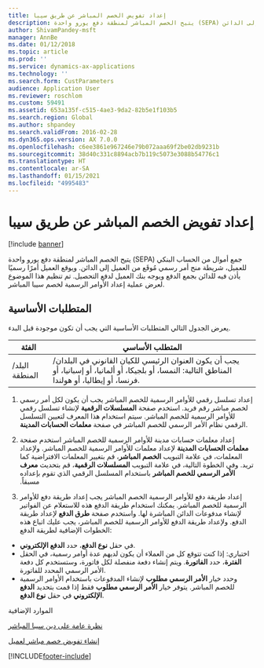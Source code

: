 ```yaml
---
title: إعداد تفويض الخصم المباشر عن طريق سيبا‬
description: يتيح الخصم المباشر لمنطقة دفع يورو واحدة (SEPA) جمع أموال من الحساب البنكي للعميل، شريطة منح أمر رسمي مُوقَع من العميل إلى الدائن.
author: ShivamPandey-msft
manager: AnnBe
ms.date: 01/12/2018
ms.topic: article
ms.prod: ''
ms.service: dynamics-ax-applications
ms.technology: ''
ms.search.form: CustParameters
audience: Application User
ms.reviewer: roschlom
ms.custom: 59491
ms.assetid: 653a135f-c515-4ae3-9da2-82b5e1f103b5
ms.search.region: Global
ms.author: shpandey
ms.search.validFrom: 2016-02-28
ms.dyn365.ops.version: AX 7.0.0
ms.openlocfilehash: c6ee3861e967246e79b072aaa69f2be02db9231b
ms.sourcegitcommit: 38d40c331c8894acb7b119c5073e3088b54776c1
ms.translationtype: HT
ms.contentlocale: ar-SA
ms.lasthandoff: 01/15/2021
ms.locfileid: "4995483"
---
```

# <a name="set-up-sepa-direct-debit-mandate"></a>إعداد تفويض الخصم المباشر عن طريق سيبا‬

[!include [banner](../includes/banner.md)]

يتيح الخصم المباشر لمنطقة دفع يورو واحدة (SEPA) جمع أموال من الحساب البنكي للعميل، شريطة منح أمر رسمي مُوقَع من العميل إلى الدائن. ويوقع العميل أمرًا رسميًا يأذن فيه للدائن بجمع الدفع ويوجه بنك العميل لدفع التحصيل. تم تنظيم هذا الموضوع لعرض عملية إعداد الأوامر الرسمية لخصم سيبا المباشر.‬

## <a name="prerequisites"></a>المتطلبات الأساسية
يعرض الجدول التالي المتطلبات الأساسية التي يجب أن تكون موجودة قبل البدء.

| ‏‏الفئة       | المتطلب الأساسي                                                                                                                                              |
|----------------|-----------------------------------------------------------------------------------------------------------------------------------------------------------|
| البلد/المنطقة | يجب أن يكون العنوان الرئيسي للكيان القانوني في البلدان/المناطق التالية: النمسا، أو بلجيكا، أو ألمانيا، أو إسبانيا، أو فرنسا، أو إيطاليا، أو هولندا. |

1. ‏‫إعداد تسلسل رقمي للأوامر الرسمية للخصم المباشر‬   ‏‫يجب أن يكون لكل أمر رسمي لخصم مباشر رقم فريد.‬ استخدم صفحة **المسلسلات الرقمية** لإنشاء تسلسل رقمي للأوامر الرسمية للخصم المباشر. سيتم استخدام هذا المعرف لتعيين التسلسل الرقمي نظام الأمر الرسمي للخصم المباشر في صفحة **معلمات الحسابات المدينة**.

2. ‏‫إعداد معلمات حسابات مدينة ‏‫للأوامر الرسمية للخصم المباشر‬    ‏‫استخدم صفحة **معلمات الحسابات المدينة‬‏‫** لإعداد معلمات للأوامر الرسمية للخصم المباشر.‬ ‏‫ولإعداد المعلمات، في علامة التبويب **الخصم المباشر**، قم بتغيير المعلمات الافتراضية كما تريد. وفي الخطوة التالية، في علامة التبويب **‬‏‫المسلسلات الرقمية**‬‏‫، قم بتحديث **معرف الأمر الرسمي للخصم المباشر** باستخدام المسلسل الرقمي الذي تقوم بإعداده مسبقاً.‬

3. ‏‫إعداد طريقة دفع للأوامر الرسمية الخصم المباشر‬    ‏‫يجب إعداد طريقة دفع للأوامر الرسمية للخصم المباشر.‬ يمكنك استخدام طريقة الدفع هذه للاستعلام عن الفواتير لإنشاء مدفوعات الدائن المباشرة لها. واستخدم صفحة **طرق الدفع** لإعداد طريقة الدفع. ولإعداد طريقة الدفع للأوامر الرسمية للخصم المباشر، يجب عليك اتباع هذه الخطوات الإضافية لطريقة الدفع:

-   في حقل **نوع الدفع**، حدد **الدفع الإلكتروني**.
-   اختياري: إذا كنت تتوقع كل من العملاء أن يكون لديهم عدة أوامر رسمية، في الحقل **الفترة‬**، حدد **الفاتورة**. ويتم إنشاء دفعة منفصلة لكل فاتورة، وستستخدم كل دفعة الأمر الرسمي المحدد للفاتورة.‬
-   وحدد خيار **الأمر الرسمي مطلوب** لإنشاء المدفوعات باستخدام الأوامر الرسمية للخصم المباشر. يتوفر خيار **الأمر الرسمي مطلوب** فقط إذا قمت بتحديد **الدفع الإلكتروني** في حقل **نوع الدفع**.

الموارد الإضافية

[نظرة عامة على دين سيبا المباشر](sepa-direct-debit-overview.md) 

[إنشاء تفويض خصم مباشر لعميل](tasks/create-direct-debit-mandate-customer.md) 



[!INCLUDE[footer-include](../../includes/footer-banner.md)]